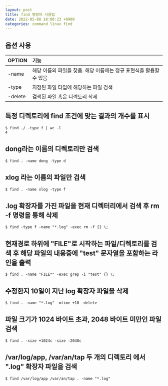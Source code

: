 ```yaml
---
layout: post
title: find 명령어 사용법
date: 2022-05-08 18:00:23 +0900
categories: command linux find
---
```



## 옵션 사용

| OPTION   |      기능     |
|----------|:--------------|
| -name        |      해당 이름의 파일을 찾음. 해당 이름에는 정규 표현식을 활용할 수 있음             |
| -type        |      지정된 파일 타입에 해당하는 파일 검색             |
| -delete        |      검색된 파일 혹은 디렉토리 삭제             |

## 특정 디렉토리에 find 조건에 맞는 결과의 개수를 표시

```
$ find ./ -type f | wc -l
4
```

## dong라는 이름의 디렉토리만 검색

```
$ find . -name dong -type d
```

## xlog 라는 이름의 파일만 검색

```
$ find . -name xlog -type f
```

## .log 확장자를 가진 파일을 현재 디렉터리에서 검색 후 rm -f 명령을 통해 삭제
```
$ find -type f -name "*.log" -exec rm -f {} \;
```

## 현재경로 하위에 "FILE"로 시작하는 파일/디렉토리를 검색 후 해당 파일의 내용중에 "test" 문자열을 포함하는 라인을 출력
```
$ find . -name "FILE*" -exec grep -i "test" {} \;
```


## 수정한지 10일이 지난 log 확장자 파일을 삭제
```
$ find . -name "*.log" -mtime +10 -delete
```

## 파일 크기가 1024 바이트 초과, 2048 바이트 미만인 파일 검색
```
$ find . -size +1024c -size -2048c
```

## /var/log/app, /var/an/tap 두 개의 디렉토리 에서 ".log" 확장자 파일을 검색
```
$ find /var/log/app /var/an/tap . -name "*.log"
```
